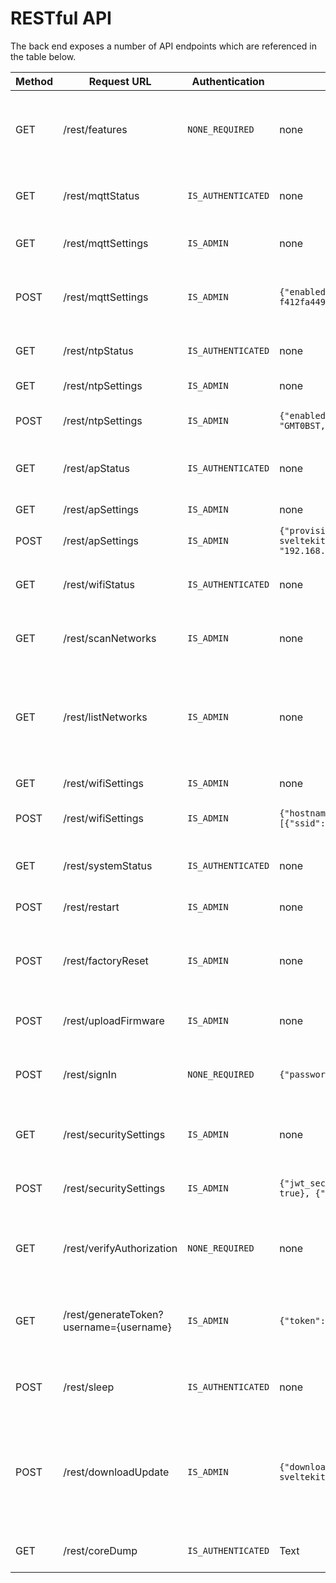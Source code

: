 # RESTful API

The back end exposes a number of API endpoints which are referenced in the table below.

| Method | Request URL                             | Authentication     | POST JSON Body                                                                                                                                                                                                                     | Info                                                                                    |
| ------ | --------------------------------------- | ------------------ | ---------------------------------------------------------------------------------------------------------------------------------------------------------------------------------------------------------------------------------- | --------------------------------------------------------------------------------------- |
| GET    | /rest/features                          | `NONE_REQUIRED`    | none                                                                                                                                                                                                                               | Tells the client which features of the UI should be use                                 |
| GET    | /rest/mqttStatus                        | `IS_AUTHENTICATED` | none                                                                                                                                                                                                                               | Current MQTT connection status                                                          |
| GET    | /rest/mqttSettings                      | `IS_ADMIN`         | none                                                                                                                                                                                                                               | Currently used MQTT settings                                                            |
| POST   | /rest/mqttSettings                      | `IS_ADMIN`         | `{"enabled":false,"uri":"mqtt://192.168.1.12:1883","username":"","password":"","client_id":"esp32-f412fa4495f8","keep_alive":120,"clean_session":true}`                                                                            | Update MQTT settings with new parameters                                                |
| GET    | /rest/ntpStatus                         | `IS_AUTHENTICATED` | none                                                                                                                                                                                                                               | Current NTP connection status                                                           |
| GET    | /rest/ntpSettings                       | `IS_ADMIN`         | none                                                                                                                                                                                                                               | Current NTP settings                                                                    |
| POST   | /rest/ntpSettings                       | `IS_ADMIN`         | `{"enabled": true,"server": "time.google.com","tz_label": "Europe/London","tz_format": "GMT0BST,M3.5.0/1,M10.5.0"}`                                                                                                                | Update the NTP settings                                                                 |
| GET    | /rest/apStatus                          | `IS_AUTHENTICATED` | none                                                                                                                                                                                                                               | Current AP status and client information                                                |
| GET    | /rest/apSettings                        | `IS_ADMIN`         | none                                                                                                                                                                                                                               | Current AP settings                                                                     |
| POST   | /rest/apSettings                        | `IS_ADMIN`         | `{"provision_mode": 1,"ssid": "ESP32-SvelteKit-e89f6d20372c","password": "esp-sveltekit","channel": 1,"ssid_hidden": false,"max_clients": 4,"local_ip": "192.168.4.1","gateway_ip": "192.168.4.1","subnet_mask": "255.255.255.0"}` | Update AP settings                                                                      |
| GET    | /rest/wifiStatus                        | `IS_AUTHENTICATED` | none                                                                                                                                                                                                                               | Current status of the wifi client connection                                            |
| GET    | /rest/scanNetworks                      | `IS_ADMIN`         | none                                                                                                                                                                                                                               | Async Scan for Networks in Range                                                        |
| GET    | /rest/listNetworks                      | `IS_ADMIN`         | none                                                                                                                                                                                                                               | List networks in range after successful scanning. Otherwise triggers scanning.          |
| GET    | /rest/wifiSettings                      | `IS_ADMIN`         | none                                                                                                                                                                                                                               | Current WiFi settings                                                                   |
| POST   | /rest/wifiSettings                      | `IS_ADMIN`         | `{"hostname":"esp32-f412fa4495f8","connection_mode":1,"wifi_networks":[{"ssid":"YourSSID","password":"YourPassword","static_ip_config":false}]}`                                                                                   | Update WiFi settings and credentials                                                    |
| GET    | /rest/systemStatus                      | `IS_AUTHENTICATED` | none                                                                                                                                                                                                                               | Get system information about the ESP.                                                   |
| POST   | /rest/restart                           | `IS_ADMIN`         | none                                                                                                                                                                                                                               | Restart the ESP32                                                                       |
| POST   | /rest/factoryReset                      | `IS_ADMIN`         | none                                                                                                                                                                                                                               | Reset the ESP32 and all settings to their default values                                |
| POST   | /rest/uploadFirmware                    | `IS_ADMIN`         | none                                                                                                                                                                                                                               | File upload of firmware.bin                                                             |
| POST   | /rest/signIn                            | `NONE_REQUIRED`    | `{"password": "admin","username": "admin"}`                                                                                                                                                                                        | Signs a user in and returns access token                                                |
| GET    | /rest/securitySettings                  | `IS_ADMIN`         | none                                                                                                                                                                                                                               | retrieves all user information and roles                                                |
| POST   | /rest/securitySettings                  | `IS_ADMIN`         | `{"jwt_secret": "734cb5bb-5597b722", "users": [{"username": "admin", "password": "admin", "admin": true}, {"username": "guest", "password": "guest", "admin": false, }]}`                                                          | retrieves all user information and roles                                                |
| GET    | /rest/verifyAuthorization               | `NONE_REQUIRED`    | none                                                                                                                                                                                                                               | Verifies the content of the auth bearer token                                           |
| GET    | /rest/generateToken?username={username} | `IS_ADMIN`         | `{"token": "734cb5bb-5597b722"}`                                                                                                                                                                                                   | Generates a new JWT token for the user from username                                    |
| POST   | /rest/sleep                             | `IS_AUTHENTICATED` | none                                                                                                                                                                                                                               | Puts the device in deep sleep mode                                                      |
| POST   | /rest/downloadUpdate                    | `IS_ADMIN`         | `{"download_url": "https://github.com/theelims/ESP32-sveltekit/releases/download/v0.1.0/firmware_esp32s3.bin"}`                                                                                                                    | Download link for OTA. This requires a valid SSL certificate and will follow redirects. |
| GET    | /rest/coreDump                          | `IS_AUTHENTICATED` | Text                                                                                                                                                                                                                               | Core dump of the last crash.                                                            |
